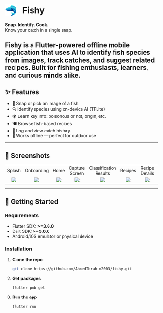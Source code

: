 <h1>
  <img src="assets/images/fishy_logo.png" alt="Logo" width="40" height="40" style="vertical-align: middle; display: inline-block;">
  <span style="vertical-align: middle; display: inline-block; margin-left: 10px;">Fishy</span>
</h1>

**Snap. Identify. Cook.**  
Know your catch in a single snap.

Fishy is a Flutter-powered offline mobile application that uses AI to identify fish species from images, track catches, and suggest related recipes. Built for fishing enthusiasts, learners, and curious minds alike.
---

## ✨ Features

- 📸 Snap or pick an image of a fish  
- 🔍 Identify species using on-device AI (TFLite)  
- 🌍 Learn key info: poisonous or not, origin, etc.  
- 🍽 Browse fish-based recipes
- 🐠 Log and view catch history
- 📴 Works offline — perfect for outdoor use

---

## 📱 Screenshots

<div align="center">
  <table>
    <tr>
      <td align="center">Splash</td>
      <td align="center">Onboarding</td>
      <td align="center">Home</td>
      <td align="center">Capture Screen</td>
      <td align="center">Classification Results</td>
      <td align="center">Recipes</td>
      <td align="center">Recipe Details</td>
      <td align="center">History</td>
      <td align="center">Fish Library</td>
    </tr>
    <tr>
      <td align="center" width="20%"><img src="https://drive.google.com/uc?export=view&id=1Z5Ck504DtCSuCIN3fzj7j_QJKxQ2AF30" width="200"></td>
      <td align="center" width="20%"><img src="https://drive.google.com/uc?export=view&id=1XIlJzlv9uUgifJH1LWkdq1t12jWlIXRf" width="200"></td>
      <td align="center" width="20%"><img src="https://drive.google.com/uc?export=view&id=1ZbZnEVFVf7fHhr-vJbG9pkOJRtPrIoqY" width="200"></td>
      <td align="center" width="20%"><img src="https://drive.google.com/uc?export=view&id=1eYHHD_zMcJmsivqXu2ZkGFWeAp3O8vRk" width="200"></td>
      <td align="center" width="20%"><img src="https://drive.google.com/uc?export=view&id=1xHgcrWsW0FU1UlWTcEJpXkWzLrAzT3-k" width="200"></td>
      <td align="center" width="20%"><img src="https://drive.google.com/uc?export=view&id=1YSnGrxVXvJOi6qkKWcnDBwBzl6QIaXPX" width="200"></td>
      <td align="center" width="20%"><img src="https://drive.google.com/uc?export=view&id=1rhMdJow7DAIlYMHiuIR5MHBWbZRZp9fi" width="200"></td>
      <td align="center" width="20%"><img src="https://drive.google.com/uc?export=view&id=1PEROQhoX5_gS1UiYyLFM-q8B3vc_crUE" width="200"></td>
      <td align="center" width="20%"><img src="https://drive.google.com/uc?export=view&id=1sOeeBtIMMOYLiockN8ypxcKDT_JG2oeI" width="200"></td>
    </tr>
  </table>
</div>

---

## 🚀 Getting Started

### Requirements
- Flutter SDK: **>=3.6.0**
- Dart SDK: **>=3.0.0**
- Android/iOS emulator or physical device

### Installation

1. **Clone the repo**
   ```bash
   git clone https://github.com/AhmedIbrahim2003/fishy.git
2. **Get packages**
   ```bash
   flutter pub get
3. **Run the app**
   ```bash
   flutter run
